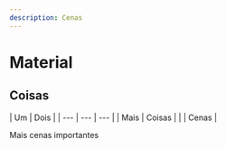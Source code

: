 ```yaml
---
description: Cenas
---
```


# Material

## Coisas

| Um | Dois |
| --- | --- | --- |
| Mais | Coisas |
|  | Cenas |

Mais cenas importantes
